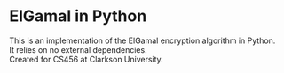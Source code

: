 # ElGamal in Python

This is an implementation of the ElGamal encryption algorithm in Python.  
It relies on no external dependencies.  
Created for CS456 at Clarkson University.  
